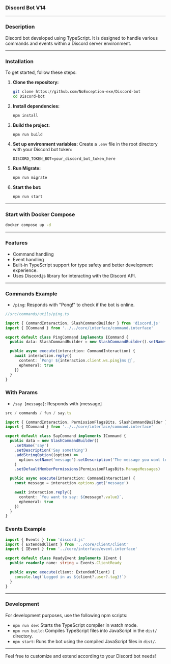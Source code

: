 ### Discord Bot V14

---

### Description

Discord bot developed using TypeScript. It is designed to handle various commands and events within a Discord server environment.

---

### Installation

To get started, follow these steps:

1. **Clone the repository:**

   ```bash
   git clone https://github.com/NoException-exe/Discord-bot
   cd Discord-bot
   ```

2. **Install dependencies:**

   ```bash
   npm install
   ```

3. **Build the project:**

   ```bash
   npm run build
   ```

4. **Set up environment variables:**
   Create a `.env` file in the root directory with your Discord bot token:

   ```
   DISCORD_TOKEN_BOT=your_discord_bot_token_here
   ```

5. **Run Migrate:**
   ```bash
   npm run migrate
   ```

6. **Start the bot:**
   ```bash
   npm run start
   ```

---

### Start with Docker Compose

```bash
docker compose up -d
```

---

### Features

- Command handling
- Event handling
- Built-in TypeScript support for type safety and better development experience.
- Uses Discord.js library for interacting with the Discord API.

---

### Commands Example

- `/ping`: Responds with "Pong!" to check if the bot is online.

```typescript
//src/commands/utils/ping.ts

import { CommandInteraction, SlashCommandBuilder } from 'discord.js'
import { ICommand } from '../../core/interface/command.interface'

export default class PingCommand implements ICommand {
  public data: SlashCommandBuilder = new SlashCommandBuilder().setName('ping').setDescription('Replies with Pong!')

  public async execute(interaction: CommandInteraction) {
    await interaction.reply({
      content: `Pong! ${interaction.client.ws.ping}ms 🏓`,
      ephemeral: true
    })
  }
}
```

### With Params

- `/say [message]`: Responds with [message]

```typescript
src / commands / fun / say.ts

import { CommandInteraction, PermissionFlagsBits, SlashCommandBuilder } from 'discord.js'
import { ICommand } from '../../core/interface/command.interface'

export default class SayCommand implements ICommand {
  public data = new SlashCommandBuilder()
    .setName('say')
    .setDescription('Say something')
    .addStringOption((option) =>
      option.setName('message').setDescription('The message you want to say').setRequired(true)
    )
    .setDefaultMemberPermissions(PermissionFlagsBits.ManageMessages)

  public async execute(interaction: CommandInteraction) {
    const message = interaction.options.get('message')

    await interaction.reply({
      content: `You want to say: ${message?.value}`,
      ephemeral: true
    })
  }
}
```

### Events Example

```typescript
import { Events } from 'discord.js'
import { ExtendedClient } from '../core/client/client'
import { IEvent } from '../core/interface/event.interface'

export default class ReadyEvent implements IEvent {
  public readonly name: string = Events.ClientReady

  public async execute(client: ExtendedClient) {
    console.log(`Logged in as ${client?.user?.tag}!`)
  }
}
```

---

### Development

For development purposes, use the following npm scripts:

- `npm run dev`: Starts the TypeScript compiler in watch mode.
- `npm run build`: Compiles TypeScript files into JavaScript in the `dist/` directory.
- `npm start`: Runs the bot using the compiled JavaScript files in `dist/`.

---

Feel free to customize and extend according to your Discord bot needs!
